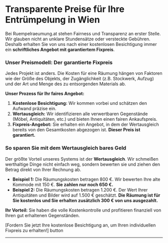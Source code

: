 # Transparente Preise für Ihre Entrümpelung in Wien

Bei Ruempelraeumung.at stehen Fairness und Transparenz an erster Stelle. Wir glauben nicht an unklare Stundensätze oder versteckte Gebühren. Deshalb erhalten Sie von uns nach einer kostenlosen Besichtigung immer ein **schriftliches Angebot mit garantiertem Fixpreis**.

### Unser Preismodell: Der garantierte Fixpreis

Jedes Projekt ist anders. Die Kosten für eine Räumung hängen von Faktoren wie der Größe des Objekts, der Zugänglichkeit (z.B. Stockwerk, Aufzug) und der Art und Menge des zu entsorgenden Materials ab.

**Unser Prozess für Ihr faires Angebot:**

1.  **Kostenlose Besichtigung:** Wir kommen vorbei und schätzen den Aufwand präzise ein.
2.  **Wertausgleich:** Wir identifizieren alle verwertbaren Gegenstände (Möbel, Antiquitäten, etc.) und bieten Ihnen einen fairen Ankaufspreis.
3.  **Fixpreis-Angebot:** Sie erhalten ein Angebot, in dem der Wertausgleich bereits von den Gesamtkosten abgezogen ist. **Dieser Preis ist garantiert.**

### So sparen Sie mit dem Wertausgleich bares Geld

Der größte Vorteil unseres Systems ist der **Wertausgleich**. Wir schmeißen werthaltige Dinge nicht einfach weg, sondern bewerten sie und ziehen den Betrag direkt von Ihrer Rechnung ab.

*   **Beispiel 1:** Die Räumungskosten betragen 800 €. Wir bewerten Ihre alte Kommode mit 150 €. **Sie zahlen nur noch 650 €.**
*   **Beispiel 2:** Die Räumungskosten betragen 1.200 €. Der Wert Ihrer Antiquitäten und Bilder wird auf 1.500 € geschätzt. **Die Räumung ist für Sie kostenlos und Sie erhalten zusätzlich 300 € von uns ausgezahlt.**

**Ihr Vorteil:** Sie haben die volle Kostenkontrolle und profitieren finanziell von Ihren gut erhaltenen Gegenständen.

[Fordern Sie jetzt Ihre kostenlose Besichtigung an, um Ihren individuellen Fixpreis zu erhalten!] button

---
